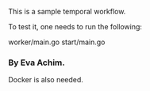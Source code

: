This is a sample temporal workflow.

To test it, one needs to run the following:

worker/main.go
start/main.go

### By Eva Achim.

Docker is also needed.